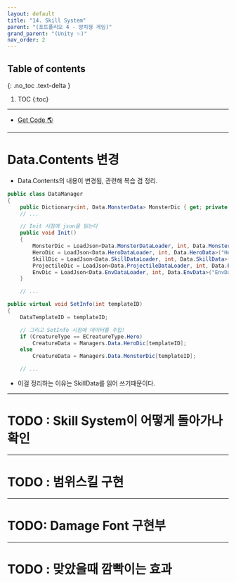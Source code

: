 ```yaml
---
layout: default
title: "14. Skill System"
parent: "(포트폴리오 4 - 방치형 게임)"
grand_parent: "(Unity ✨)"
nav_order: 2
---
```


## Table of contents
{: .no_toc .text-delta }

1. TOC
{:toc}

---

* [Get Code 🌎](https://github.com/Arthur880708/Unity.IncrementalGame.Example/tree/6)

---

# Data.Contents 변경

* Data.Contents의 내용이 변경됨, 관련해 복습 겸 정리.

```csharp
public class DataManager
{
	public Dictionary<int, Data.MonsterData> MonsterDic { get; private set; } = new Dictionary<int, Data.MonsterData>();
	// ...

    // Init 시점에 json을 읽는다
	public void Init()
	{
		MonsterDic = LoadJson<Data.MonsterDataLoader, int, Data.MonsterData>("MonsterData").MakeDict();
		HeroDic = LoadJson<Data.HeroDataLoader, int, Data.HeroData>("HeroData").MakeDict();
		SkillDic = LoadJson<Data.SkillDataLoader, int, Data.SkillData>("SkillData").MakeDict();
		ProjectileDic = LoadJson<Data.ProjectileDataLoader, int, Data.ProjectileData>("ProjectileData").MakeDict();
		EnvDic = LoadJson<Data.EnvDataLoader, int, Data.EnvData>("EnvData").MakeDict();
	}

	// ...
```

```csharp
public virtual void SetInfo(int templateID)
{
    DataTemplateID = templateID;

    // 그리고 SetInfo 시점에 데이터를 주입!
    if (CreatureType == ECreatureType.Hero)
        CreatureData = Managers.Data.HeroDic[templateID];
    else
        CreatureData = Managers.Data.MonsterDic[templateID];

    // ...
```

* 이걸 정리하는 이유는 SkillData를 읽어 쓰기때문이다.

---

# TODO : Skill System이 어떻게 돌아가나 확인

---

# TODO : 범위스킬 구현

---

# TODO: Damage Font 구현부

---

# TODO : 맞았을때 깜빡이는 효과